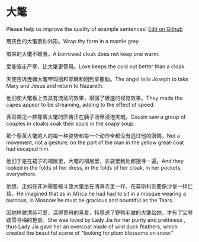 # 大氅

Please help us improve the quality of example sentences! [Edit on Github](https://github.com/jiyushe/jiyu-example-sentence-source/blob/main/chinese/dachang.md)

<p><span class="chinese">用灰色的大氅裹你外形。</span><span class="english">Wrap thy form in a mantle grey.</span></p>

<p><span class="chinese">借来的大氅不暖身。</span><span class="english">A borrowed cloak does not keep one warm.</span></p>

<p><span class="chinese">爱能驱走严寒，比大氅更管用。</span><span class="english">Love keeps the cold out better than a cloak.</span></p>

<p><span class="chinese">天使告诉连帽大氅带玛丽和耶稣和回到拿撒勒。</span><span class="english">The angel tells Joseph to take Mary and Jesus and return to Nazareth.</span></p>

<p><span class="chinese">他们使大氅看上去具有流动的效果，增强了极速的视觉效果。</span><span class="english">They made the capes appear to be streaming, adding to the effect of speed.</span></p>

<p><span class="chinese">表哥瞧见一群穿着大氅的匹俦正在胰子汤里浸泡灵魂。</span><span class="english">Cousin saw a group of couples in cloaks soak their souls in the soapy soup.</span></p>

<p><span class="chinese">那个穿黄大氅的人的每一种姿势和每一个动作全都没有逃过他的眼睛。</span><span class="english">Not a movement, not a gesture, on the part of the man in the yellow great-coat had escaped him.</span></p>

<p><span class="chinese">他们于是在裙子的褶层里，大氅的褶层里，衣袋里到处都搜寻一遍。</span><span class="english">And they looked in the folds of her dress, in the folds of her cloak, in her pockets, everywhere.</span></p>

<p><span class="chinese">他想，正如在非洲需要被斗篷大氅坐在清真寺里一样，在莫斯科则要像沙皇一样仁慈。</span><span class="english">He imagined that as in Africa he had had to sit in a mosque wearing a burnous, in Moscow he must be gracious and bountiful as the Tsars.</span></p>

<p><span class="chinese">因她样貌清纯可爱，深得贾母的喜爱，特意送了野鸭毛做的大氅给她，才有了宝琴踏雪寻梅的艳景。</span><span class="english">She was loved by Lady Jia for her purity and prettiness , thus Lady Jia gave her an overcoat made of wild duck feathers, which created the beautiful scene of "looking for plum blossoms on snow."</span></p>


